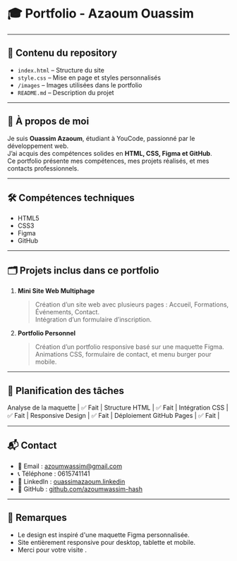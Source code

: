 # 🎓 Portfolio - Azaoum Ouassim
---
## 📁 Contenu du repository

- `index.html` – Structure du site
- `style.css` – Mise en page et styles personnalisés
- `/images` – Images utilisées dans le portfolio
- `README.md` – Description du projet

---

## 👤 À propos de moi

Je suis **Ouassim Azaoum**, étudiant à YouCode, passionné par le développement web.  
J’ai acquis des compétences solides en **HTML, CSS, Figma et GitHub**.  
Ce portfolio présente mes compétences, mes projets réalisés, et mes contacts professionnels.

---

## 🛠️ Compétences techniques

- HTML5
- CSS3
- Figma
- GitHub

---

## 🗂️ Projets inclus dans ce portfolio

1. **Mini Site Web Multiphage**
   > Création d’un site web avec plusieurs pages : Accueil, Formations, Événements, Contact.  
   > Intégration d’un formulaire d’inscription.

2. **Portfolio Personnel**
   > Création d’un portfolio responsive basé sur une maquette Figma.  
   > Animations CSS, formulaire de contact, et menu burger pour mobile.

---

## 📅 Planification des tâches


 Analyse de la maquette   | ✅ Fait   |
 Structure HTML           | ✅ Fait   |
 Intégration CSS          | ✅ Fait   |
 Responsive Design        | ✅ Fait   |
 Déploiement GitHub Pages | ✅ Fait   |

---

## 📬 Contact

- 📧 Email : azoumwassim@gmail.com  
- 📞 Téléphone : 0615741141  
- 💼 LinkedIn : [ouassimazaoum.linkedin](https://linkedin.com/in/ouassimazaoum)  
- 🐙 GitHub : [github.com/azoumwassim-hash](https://github.com/azoumwassim-hash)

---

## 📝 Remarques

- Le design est inspiré d'une maquette Figma personnalisée.
- Site entièrement responsive pour desktop, tablette et mobile.
- Merci pour votre visite .
